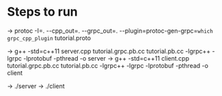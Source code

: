 # Steps to run

-> protoc -I=. --cpp_out=. --grpc_out=. --plugin=protoc-gen-grpc=`which grpc_cpp_plugin` tutorial.proto

-> g++ -std=c++11 server.cpp tutorial.grpc.pb.cc tutorial.pb.cc -lgrpc++ -lgrpc -lprotobuf -pthread -o server
-> g++ -std=c++11 client.cpp tutorial.grpc.pb.cc tutorial.pb.cc -lgrpc++ -lgrpc -lprotobuf -pthread -o client

-> ./server
-> ./client